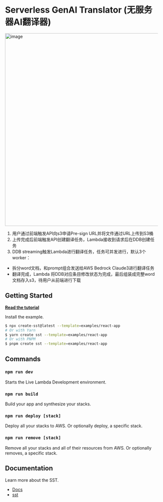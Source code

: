 # Serverless GenAI Translator (无服务器AI翻译器)

<img width="635" alt="image" src="https://github.com/AutoJunjie/aws-genai-translator/assets/38706868/cdd32846-97c2-4f9b-a3a2-bcd2a4a0966e">

1. 用户通过前端触发API向s3申请Pre-sign URL并将文件通过URL上传到S3桶
2. 上传完成后前端触发API创建翻译任务，Lambda接收到请求后在DDB创建任务
3. DDB streaming触发Lambda进行翻译任务，任务可并发进行，默认3个worker：
- 拆分word文档，和prompt组合发送给AWS Bedrock Claude3进行翻译任务
- 翻译完成，Lambda 将DDB对应条目修改状态为完成，最后组装成完整word文档存入s3，待用户从前端进行下载
 
## Getting Started

[**Read the tutorial**](https://sst.dev/examples/how-to-create-a-reactjs-app-with-serverless.html)

Install the example.

```bash
$ npx create-sst@latest --template=examples/react-app
# Or with Yarn
$ yarn create sst --template=examples/react-app
# Or with PNPM
$ pnpm create sst --template=examples/react-app
```

## Commands

### `npm run dev`

Starts the Live Lambda Development environment.

### `npm run build`

Build your app and synthesize your stacks.

### `npm run deploy [stack]`

Deploy all your stacks to AWS. Or optionally deploy, a specific stack.

### `npm run remove [stack]`

Remove all your stacks and all of their resources from AWS. Or optionally removes, a specific stack.

## Documentation

Learn more about the SST.

- [Docs](https://docs.sst.dev/)
- [sst](https://docs.sst.dev/packages/sst)
